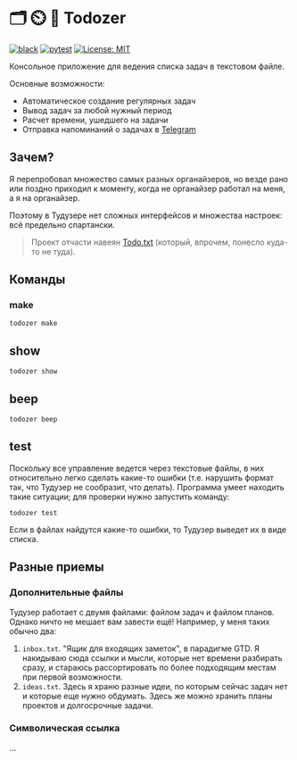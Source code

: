# 🗂️ ⏲️ 📅 Todozer

[![black](https://github.com/vkostyanetsky/Todozer/actions/workflows/black.yml/badge.svg)](https://github.com/vkostyanetsky/Todozer/actions/workflows/black.yml) [![pytest](https://github.com/vkostyanetsky/Todozer/actions/workflows/pytest.yaml/badge.svg)](https://github.com/vkostyanetsky/Todozer/actions/workflows/pytest.yaml) [![License: MIT](https://img.shields.io/badge/License-MIT-yellow.svg)](https://opensource.org/licenses/MIT)

Консольное приложение для ведения списка задач в текстовом файле. 

Основные возможности: 

- Автоматическое создание регулярных задач
- Вывод задач за любой нужный период
- Расчет времени, ушедшего на задачи
- Отправка напоминаний о задачах в [Telegram](https://telegram.org)

## Зачем?

Я перепробовал множество самых разных органайзеров, но везде рано или поздно приходил к моменту, когда не органайзер работал на меня, а я на органайзер. 

Поэтому в Тудузере нет сложных интерфейсов и множества настроек: всё предельно спартански.

> Проект отчасти навеян [Todo.txt](http://todotxt.org) (который, впрочем, понесло куда-то не туда). 

## Команды

### make

```commandline
todozer make
```

## show 

```commandline
todozer show
```

## beep 

```commandline
todozer beep
```

## test

Поскольку все управление ведется через текстовые файлы, в них относительно легко сделать какие-то ошибки (т.е. нарушить формат так, что Тудузер не сообразит, что делать). Программа умеет находить такие ситуации; для проверки нужно запустить команду: 

```commandline
todozer test
```

Если в файлах найдутся какие-то ошибки, то Тудузер выведет их в виде списка.

## Разные приемы

### Дополнительные файлы

Тудузер работает с двумя файлами: файлом задач и файлом планов. Однако ничто не мешает вам завести ещё! Например, у меня таких обычно два:

1. `inbox.txt`. "Ящик для входящих заметок", в парадигме GTD. Я накидываю сюда ссылки и мысли, которые нет времени разбирать сразу, и стараюсь рассортировать по более подходящим местам при первой возможности.
2. `ideas.txt`. Здесь я храню разные идеи, по которым сейчас задач нет и которые еще нужно обдумать. Здесь же можно хранить планы проектов и долгосрочные задачи. 

### Символическая ссылка

...